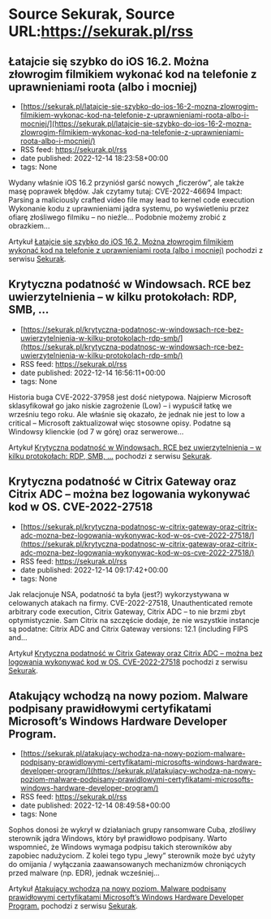 # Source Sekurak, Source URL:https://sekurak.pl/rss

## Łatajcie się szybko do iOS 16.2. Można złowrogim filmikiem wykonać kod na telefonie z uprawnieniami roota (albo i mocniej)
 - [https://sekurak.pl/latajcie-sie-szybko-do-ios-16-2-mozna-zlowrogim-filmikiem-wykonac-kod-na-telefonie-z-uprawnieniami-roota-albo-i-mocniej/](https://sekurak.pl/latajcie-sie-szybko-do-ios-16-2-mozna-zlowrogim-filmikiem-wykonac-kod-na-telefonie-z-uprawnieniami-roota-albo-i-mocniej/)
 - RSS feed: https://sekurak.pl/rss
 - date published: 2022-12-14 18:23:58+00:00
 - tags: None

<p>Wydany właśnie iOS 16.2 przyniósł garść nowych &#8222;ficzerów&#8221;, ale także masę poprawek błędów. Jak czytamy tutaj: CVE-2022-46694 Impact: Parsing a maliciously crafted video file may lead to kernel code execution Wykonanie kodu z uprawnieniami jądra systemu, po wyświetleniu przez ofiarę złośliwego filmiku &#8211; no nieźle&#8230; Podobnie możemy zrobić z obrazkiem...</p>
<p>Artykuł <a href="https://sekurak.pl/latajcie-sie-szybko-do-ios-16-2-mozna-zlowrogim-filmikiem-wykonac-kod-na-telefonie-z-uprawnieniami-roota-albo-i-mocniej/" rel="nofollow">Łatajcie się szybko do iOS 16.2. Można złowrogim filmikiem wykonać kod na telefonie z uprawnieniami roota (albo i mocniej)</a> pochodzi z serwisu <a href="https://sekurak.pl" rel="nofollow">Sekurak</a>.</p>

## Krytyczna podatność w Windowsach. RCE bez uwierzytelnienia – w kilku protokołach: RDP, SMB, …
 - [https://sekurak.pl/krytyczna-podatnosc-w-windowsach-rce-bez-uwierzytelnienia-w-kilku-protokolach-rdp-smb/](https://sekurak.pl/krytyczna-podatnosc-w-windowsach-rce-bez-uwierzytelnienia-w-kilku-protokolach-rdp-smb/)
 - RSS feed: https://sekurak.pl/rss
 - date published: 2022-12-14 16:56:11+00:00
 - tags: None

<p>Historia buga CVE-2022-37958 jest dość nietypowa. Najpierw Microsoft sklasyfikował go jako niskie zagrożenie (Low) &#8211; i wypuścił łatkę we wrześniu tego roku. Ale właśnie się okazało, że jednak nie jest to low a critical &#8211; Microsoft zaktualizował więc stosowne opisy. Podatne są Windowsy klienckie (od 7 w górę) oraz serwerowe...</p>
<p>Artykuł <a href="https://sekurak.pl/krytyczna-podatnosc-w-windowsach-rce-bez-uwierzytelnienia-w-kilku-protokolach-rdp-smb/" rel="nofollow">Krytyczna podatność w Windowsach. RCE bez uwierzytelnienia &#8211; w kilku protokołach: RDP, SMB, &#8230;</a> pochodzi z serwisu <a href="https://sekurak.pl" rel="nofollow">Sekurak</a>.</p>

## Krytyczna podatność w Citrix Gateway oraz Citrix ADC – można bez logowania wykonywać kod w OS. CVE-2022-27518
 - [https://sekurak.pl/krytyczna-podatnosc-w-citrix-gateway-oraz-citrix-adc-mozna-bez-logowania-wykonywac-kod-w-os-cve-2022-27518/](https://sekurak.pl/krytyczna-podatnosc-w-citrix-gateway-oraz-citrix-adc-mozna-bez-logowania-wykonywac-kod-w-os-cve-2022-27518/)
 - RSS feed: https://sekurak.pl/rss
 - date published: 2022-12-14 09:17:42+00:00
 - tags: None

<p>Jak relacjonuje NSA, podatność ta była (jest?) wykorzystywana w celowanych atakach na firmy. CVE-2022-27518, Unauthenticated remote arbitrary code execution, Citrix Gateway, Citrix ADC &#8211; to nie brzmi zbyt optymistycznie. Sam Citrix na szczęście dodaje, że nie wszystkie instancje są podatne: Citrix ADC and Citrix Gateway versions: 12.1 (including FIPS and...</p>
<p>Artykuł <a href="https://sekurak.pl/krytyczna-podatnosc-w-citrix-gateway-oraz-citrix-adc-mozna-bez-logowania-wykonywac-kod-w-os-cve-2022-27518/" rel="nofollow">Krytyczna podatność w Citrix Gateway oraz Citrix ADC &#8211; można bez logowania wykonywać kod w OS. CVE-2022-27518</a> pochodzi z serwisu <a href="https://sekurak.pl" rel="nofollow">Sekurak</a>.</p>

## Atakujący wchodzą na nowy poziom. Malware podpisany prawidłowymi certyfikatami Microsoft’s Windows Hardware Developer Program.
 - [https://sekurak.pl/atakujacy-wchodza-na-nowy-poziom-malware-podpisany-prawidlowymi-certyfikatami-microsofts-windows-hardware-developer-program/](https://sekurak.pl/atakujacy-wchodza-na-nowy-poziom-malware-podpisany-prawidlowymi-certyfikatami-microsofts-windows-hardware-developer-program/)
 - RSS feed: https://sekurak.pl/rss
 - date published: 2022-12-14 08:49:58+00:00
 - tags: None

<p>Sophos donosi że wykrył w działaniach grupy ransomware Cuba, złośliwy sterownik jądra Windows, który był prawidłowo podpisany. Warto wspomnieć, że Windows wymaga podpisu takich sterowników aby zapobiec nadużyciom. Z kolei tego typu &#8222;lewy&#8221; sterownik może być użyty do omijania / wyłączania zaawansowanych mechanizmów chroniących przed malware (np. EDR), jednak wcześniej...</p>
<p>Artykuł <a href="https://sekurak.pl/atakujacy-wchodza-na-nowy-poziom-malware-podpisany-prawidlowymi-certyfikatami-microsofts-windows-hardware-developer-program/" rel="nofollow">Atakujący wchodzą na nowy poziom. Malware podpisany prawidłowymi certyfikatami Microsoft’s Windows Hardware Developer Program.</a> pochodzi z serwisu <a href="https://sekurak.pl" rel="nofollow">Sekurak</a>.</p>
